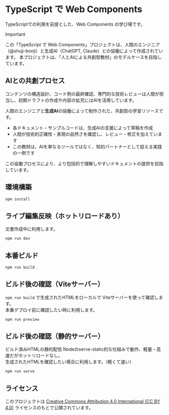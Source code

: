 # TypeScript で Web Components
TypeScriptでの利用を前提とした、Web Components の学び場です。

> [!IMPORTANT]
> この「TypeScript で Web Components」プロジェクトは、人間のエンジニア（@shuji-bonji）と生成AI（ChatGPT, Claude）との協働によって作成されています。
> 本プロジェクトは、「人とAIによる共創型教材」のモデルケースを目指しています。


## AIとの共創プロセス
コンテンツの構造設計、コード例の最終確認、専門的な技術レビューは人間が担当し、初期ドラフトの作成や内容の拡充にはAIを活用しています。

人間のエンジニアと**生成AI**の協働によって制作された、共創型の学習リソースです。
- 各ドキュメント・サンプルコードは、生成AIの支援によって草稿を作成
- 人間が技術的正確性・表現の自然さを確認し、レビュー・修正を加えています
- この教材は、AIを単なるツールではなく、知的パートナーとして捉える実践の一例です

この協働プロセスにより、より包括的で理解しやすいドキュメントの提供を目指しています。

## 環境構築

```sh
npm install
```

## ライブ編集反映（ホットリロードあり）
文書作成中に利用します。
```sh
npm run dev
```

## 本番ビルド

```sh
npm run build
```

## ビルド後の確認（Viteサーバー）
`npm run build` で生成されたHTMLをローカルで Viteサーバーを使って確認します。  
本番デプロイ前に確認したい時に利用します。
```sh
npm run preview
```

## ビルド後の確認（静的サーバー）
ビルド済みHTMLの静的配信	Nodeのserve-static的な仕組みで動作、軽量・高速だがホットリロードなし。  
生成されたHTMLを確認したい場合に利用します。（軽くて速い）

```sh
npm run serve
```

## ライセンス

このプロジェクトは [Creative Commons Attribution 4.0 International (CC BY 4.0)](https://creativecommons.org/licenses/by/4.0/deed.ja) ライセンスのもとで公開されています。
